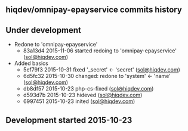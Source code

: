 hiqdev/omnipay-epayservice commits history
------------------------------------------

## Under development

- Redone to 'omnipay-epayservice'
    - 83a13d4 2015-11-06 started redoing to 'omnipay-epayservice' (sol@hiqdev.com)
- Added basics
    - 5ef79f3 2015-10-31 fixed '_secret' <- 'secret' (sol@hiqdev.com)
    - 6d5fc32 2015-10-30 changed: redone to 'system' <- 'name' (sol@hiqdev.com)
    - db8df57 2015-10-23 php-cs-fixed (sol@hiqdev.com)
    - d593d7b 2015-10-23 hideved (sol@hiqdev.com)
    - 6997451 2015-10-23 inited (sol@hiqdev.com)

## Development started 2015-10-23

